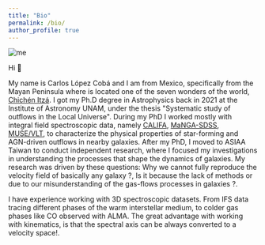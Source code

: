 ```yaml
---
title: "Bio"
permalink: /bio/
author_profile: true
---
```


![me](/assets/images/me_thai.jng)

Hi 👋

My name is Carlos López Cobá and I am from Mexico, specifically from the Mayan Peninsula where is located one of the seven wonders of the world, [Chichén Itzá](https://en.wikipedia.org/wiki/Chichen_Itza). I got my Ph.D degree in Astrophysics back in 2021 at
the Institute of Astronomy UNAM, under the thesis "Systematic study of outflows in the Local Universe".
During my PhD I worked mostly with integral field spectroscopic data, namely [CALIFA](https://califa.caha.es/), [MaNGA-SDSS](https://www.sdss4.org/surveys/manga/), [MUSE/VLT](https://www.eso.org/sci/facilities/develop/instruments/muse.html), to characterize the physical properties
of star-forming and AGN-driven outflows in nearby galaxies.
After my PhD, I moved to ASIAA Taiwan to conduct independent research, where I focused my investigations in understanding the processes that shape the dynamics of
galaxies. My research was driven by these questions:  Why we cannot fully reproduce the velocity field of basically any galaxy ?, Is it because the lack of methods or due to our misunderstanding of the gas-flows processes in galaxies ?.

I have experience working with 3D spectroscopic datasets. From IFS data tracing different phases of the warm interstellar medium, to colder gas phases like CO observed with ALMA.
The great advantage with working with kinematics, is that the spectral axis can be always converted to a velocity space!.
